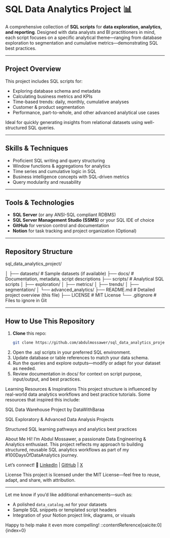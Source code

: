 # SQL Data Analytics Project 📊

A comprehensive collection of **SQL scripts** for **data exploration, analytics, and reporting**. Designed with data analysts and BI practitioners in mind, each script focuses on a specific analytical theme—ranging from database exploration to segmentation and cumulative metrics—demonstrating SQL best practices.

---

##  Project Overview

This project includes SQL scripts for:

- Exploring database schema and metadata  
- Calculating business metrics and KPIs  
- Time-based trends: daily, monthly, cumulative analyses  
- Customer & product segmentation  
- Performance, part-to-whole, and other advanced analytical use cases

Ideal for quickly generating insights from relational datasets using well-structured SQL queries.

---

##  Skills & Techniques

- Proficient SQL writing and query structuring  
- Window functions & aggregations for analytics  
- Time series and cumulative logic in SQL  
- Business intelligence concepts with SQL-driven metrics  
- Query modularity and reusability

---

##  Tools & Technologies

- **SQL Server** (or any ANSI-SQL compliant RDBMS)  
- **SQL Server Management Studio (SSMS)** or your SQL IDE of choice  
- **GitHub** for version control and documentation  
- **Notion** for task tracking and project organization (Optional)

---

##  Repository Structure

sql_data_analytics_project/


│
├── datasets/ # Sample datasets (if available)
├── docs/ # Documentation, metadata, script descriptions
├── scripts/ # Analytical SQL scripts
│ ├── exploration/
│ ├── metrics/
│ ├── trends/
│ ├── segmentation/
│ └── advanced_analytics/
├── README.md # Detailed project overview (this file)
├── LICENSE # MIT License
└── .gitignore # Files to ignore in Git



---

##  How to Use This Repository

1. **Clone** this repo:  
   ```bash
   git clone https://github.com/abdulmossawer/sql_data_analytics_project.git
2. Open the .sql scripts in your preferred SQL environment.
3. Update database or table references to match your data schema.
4. Run the queries and explore outputs—modify or adapt for your dataset as needed.
5. Review documentation in docs/ for context on script purpose, input/output, and best practices.

Learning Resources & Inspirations
This project structure is influenced by real-world data analytics workflows and best practice tutorials. Some resources that inspired this include:

SQL Data Warehouse Project by DataWithBaraa

SQL Exploratory & Advanced Data Analysis Projects

Structured SQL learning pathways and analytics best practices

About Me
Hi! I’m Abdul Mossawer, a passionate Data Engineering & Analytics enthusiast. This project reflects my approach to building structured, reusable SQL analytics workflows as part of my #100DaysOfDataAnalytics journey.

Let’s connect!
🔗 [LinkedIn](https://linkedin.com/in/abdulmossawer) | [GitHub](https://github.com/abdulmossawer) | [X](https://x.com/AMossawerdev)

License
This project is licensed under the MIT License—feel free to reuse, adapt, and share, with attribution.


---

Let me know if you’d like additional enhancements—such as:

- A polished `data_catalog.md` for your datasets  
- Sample SQL snippets or templated script headers  
- Integration of your Notion project link, diagrams, or visuals

Happy to help make it even more compelling!
::contentReference[oaicite:0]{index=0}
